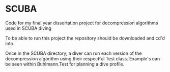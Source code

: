 # SCUBA

Code for my final year dissertation project for decompression algorithms used in SCUBA diving
 
To be able to run this project the repository should be downloaded and cd'd into.

Once in the SCUBA directory, a diver can run each version of the decompression algorithm using their respectful Test class. Example's can be seen within Buhlmann.Test for planning a dive profile.
